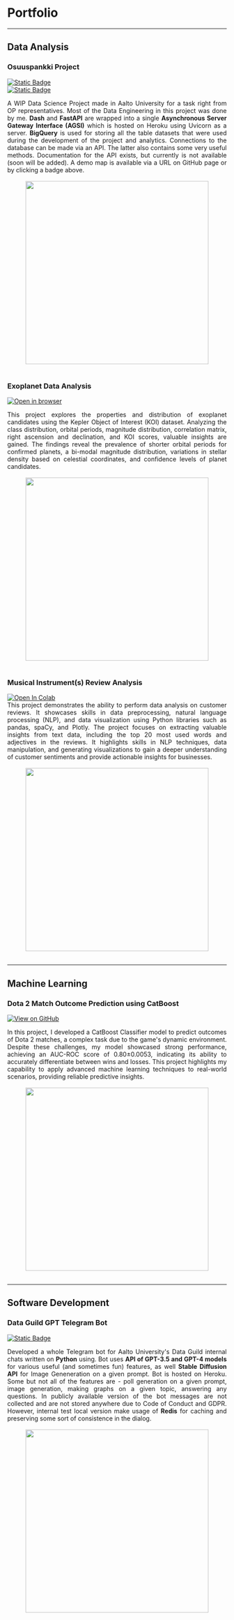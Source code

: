 # Portfolio
---

## Data Analysis

### Osuuspankki Project

[![Static Badge](https://img.shields.io/badge/Open_on_GitHub-teal?logo=github)](https://github.com/DegaZZZ/op_project_map) <br>
[![Static Badge](https://img.shields.io/badge/Open_Web_Demo-%233F4F75?logo=Plotly)](https://opmap-ff2c08ccb99b.herokuapp.com)


<div style="text-align: justify">
A WIP Data Science Project made in Aalto University for a task right from OP representatives. Most of the Data Engineering in this project was done by me. <b>Dash</b> and <b>FastAPI</b> are wrapped into a single <b>Asynchronous Server Gateway Interface (AGSI)</b> which is hosted on Heroku using Uvicorn as a server. <b>BigQuery</b> is used for storing all the table datasets that were used during the development of the project and analytics. Connections to the database can be made via an API. The latter also contains some very useful methods. Documentation for the API exists, but currently is not available (soon will be added). A demo map is available via a URL on GitHub page or by clicking a badge above. 
</div>
<br>
<center><img src="https://i.imgur.com/JfEk1UU.png" width="420"/></center>
<br>

### Exoplanet Data Analysis

[![Open in browser](https://img.shields.io/badge/HTML-Open%20in%20browser-blue)](https://degazzz.github.io/projects/SpaceKeplerPortfolio.html)

<div style="text-align: justify">
This project explores the properties and distribution of exoplanet candidates using the Kepler Object of Interest (KOI) dataset. Analyzing the class distribution, orbital periods, magnitude distribution, correlation matrix, right ascension and declination, and KOI scores, valuable insights are gained. The findings reveal the prevalence of shorter orbital periods for confirmed planets, a bi-modal magnitude distribution, variations in stellar density based on celestial coordinates, and confidence levels of planet candidates.
</div>
<br>
<center><img src="https://i.imgur.com/gPt16B5.png" width="420"/></center>
<br>

### Musical Instrument(s) Review Analysis

<a target="_blank" href="https://colab.research.google.com/github/DegaZZZ/degazzz.github.io/blob/main/projects/AmazonMusicReviews.ipynb">
  <img src="https://colab.research.google.com/assets/colab-badge.svg" alt="Open In Colab"/>
</a>


<div style="text-align: justify">
This project demonstrates the ability to perform data analysis on customer reviews. It showcases skills in data preprocessing, natural language processing (NLP), and data visualization using Python libraries such as pandas, spaCy, and Plotly. The project focuses on extracting valuable insights from text data, including the top 20 most used words and adjectives in the reviews. It highlights skills in NLP techniques, data manipulation, and generating visualizations to gain a deeper understanding of customer sentiments and provide actionable insights for businesses.
</div>
<br>
<center><img src="https://i.imgur.com/rFIqG2O.png" width="420"/></center>
<br>

---
## Machine Learning

### Dota 2 Match Outcome Prediction using CatBoost

[![View on GitHub](https://img.shields.io/badge/HTML-Open%20in%20browser-blue)](https://degazzz.github.io/projects/Dota2CatBoost.html)

<div style="text-align: justify">
In this project, I developed a CatBoost Classifier model to predict outcomes of Dota 2 matches, a complex task due to the game's dynamic environment. Despite these challenges, my model showcased strong performance, achieving an AUC-ROC score of 0.80±0.0053, indicating its ability to accurately differentiate between wins and losses. This project highlights my capability to apply advanced machine learning techniques to real-world scenarios, providing reliable predictive insights.
</div>
<br>
<center><img src="https://i.imgur.com/uErCCR0.png" height="420"/></center>
<br>

---
## Software Development

### Data Guild GPT Telegram Bot

[![Static Badge](https://img.shields.io/badge/Open_in_Telegram-blue?logo=telegram)](https://t.me/dg_amabot)

<div style="text-align: justify">
Developed a whole Telegram bot for Aalto University's Data Guild internal chats written on <b>Python</b> using. Bot uses <b>API of GPT-3.5 and GPT-4 models</b> for various useful (and sometimes fun) features, as well <b>Stable Diffusion API</b> for Image Geneneration on a given prompt. Bot is hosted on Heroku. Some but not all of the features are - poll generation on a given prompt, image generation, making graphs on a given topic, answering any questions. In publicly available version of the bot messages are not collected and are not stored anywhere due to Code of Conduct and GDPR. However, internal test local version make usage of <b>Redis</b> for caching and preserving some sort of consistence in the dialog.
</div>
<br>
<center><img src="https://i.imgur.com/VrslndZ.png" width="420"/></center>

